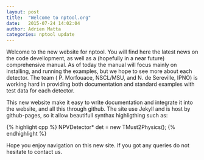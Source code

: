 ```yaml
---
layout: post
title:  "Welcome to nptool.org"
date:   2015-07-24 14:02:04
author: Adrien Matta
categories: nptool update
---
```


Welcome to the new website for nptool. You will find here the latest news on the code devellopment, as well as a (hopefully in a near future) comprehensive manual. As of today the manual will focus mainly on installing, and running the examples, but we hope to see more about each detector. The team ( P. Morfouace, NSCL/MSU, and N. de Sereville, IPNO) is working hard in providing both documentation and standard examples with test data for each detector.

This new website make it easy to write documentation and integrate it into the website, and all this through github. The site use Jekyll and is host by github-pages, so it allow beautifull synthax highligthing such as:  

{% highlight cpp %}
  NPVDetector* det = new TMust2Physics();
{% endhighlight %}


Hope you enjoy navigation on this new site. If you got any queries do not hesitate to contact us.
